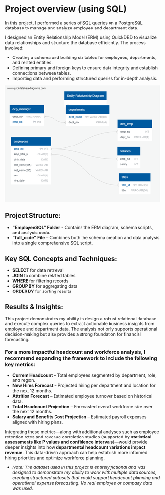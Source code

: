 # Project overview (using SQL)

In this project, I performed a series of SQL queries on a PostgreSQL database to manage and analyze employee and department data.

I designed an Entity Relationship Model (ERM) using QuickDBD to visualize data relationships and structure the database efficiently. The process involved:

* Creating a schema and building six tables for employees, departments, and related entities.
* Defining primary and foreign keys to ensure data integrity and establish connections between tables.
* Importing data and performing structured queries for in-depth analysis.

![ERM Diagram](https://github.com/LegallyNotBlonde/employee_department_analysis_using_postgresql/blob/main/EmployeeSQL/ERM_diagram.png)

## Project Structure:

* **"EmployeeSQL" Folder** - Contains the ERM diagram, schema scripts, and analysis code.
* **"full_code" File** – Combines both the schema creation and data analysis into a single comprehensive SQL script.

## Key SQL Concepts and Techniques:

* **SELECT** for data retrieval
* **JOIN** to combine related tables
* **WHERE** for filtering records
* **GROUP BY** for aggregating data
* **ORDER BY** for sorting results

## Results & Insights:
This project demonstrates my ability to design a robust relational database and execute complex queries to extract actionable business insights from employee and department data. The analysis not only supports operational decision-making but also provides a strong foundation for financial forecasting.

### For a more impactful headcount and workforce analysis, I recommend expanding the framework to include the following key metrics:

* **Current Headcount** – Total employees segmented by department, role, and region.
* **New Hires Forecast** – Projected hiring per department and location for the next 12 months.
* **Attrition Forecast** – Estimated employee turnover based on historical data.
* **Total Headcount Projection** – Forecasted overall workforce size over the next 12 months.
* **Salary and Benefits Cost Projection** – Estimated payroll expenses aligned with hiring plans.

Integrating these metrics—along with additional analyses such as employee retention rates and revenue correlation studies (supported by **statistical assessments like P values and confidence intervals**)—would provide deeper insights into how **departmental headcount variations impact revenue**. This data-driven approach can help establish more informed hiring priorities and optimize workforce planning.

* *Note: The dataset used in this project is entirely fictional and was designed to demonstrate my ability to work with multiple data sources, creating structured datasets that could support headcount planning and operational expense forecasting. No real employee or company data was used.*
